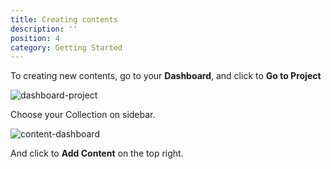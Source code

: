 ```yaml
---
title: Creating contents
description: ''
position: 4
category: Getting Started
---
```


To creating new contents, go to your **Dashboard**, and click to **Go to Project**


![dashboard-project](/images/dashboard-project.png)

Choose your Collection on sidebar.

![content-dashboard](/images/content-dashboard.png)

And click to **Add Content** on the top right.
